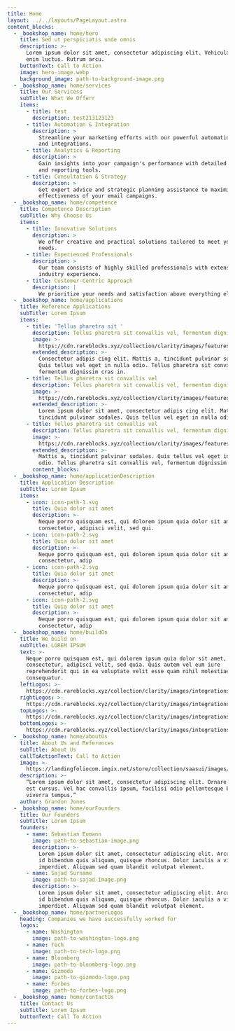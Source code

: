 ```yaml
---
title: Home
layout: ../../layouts/PageLayout.astro
content_blocks:
  - _bookshop_name: home/hero
    title: Sed ut perspiciatis unde omnis
    description: >-
      Lorem ipsum dolor sit amet, consectetur adipiscing elit. Vehicula massa in
      enim luctus. Rutrum arcu.
    buttonText: Call to Action
    image: hero-image.webp
    background_image: path-to-background-image.png
  - _bookshop_name: home/services
    title: Our Servicess
    subTitle: What We Offerr
    items:
      - title: test
        description: test213123123
      - title: Automation & Integration
        description: >
          Streamline your marketing efforts with our powerful automation tools
          and integrations.
      - title: Analytics & Reporting
        description: >
          Gain insights into your campaign's performance with detailed analytics
          and reporting tools.
      - title: Consultation & Strategy
        description: >
          Get expert advice and strategic planning assistance to maximize the
          effectiveness of your email campaigns.
  - _bookshop_name: home/competence
    title: Competence Description
    subTitle: Why Choose Us
    items:
      - title: Innovative Solutions
        description: >
          We offer creative and practical solutions tailored to meet your unique
          needs.
      - title: Experienced Professionals
        description: >
          Our team consists of highly skilled professionals with extensive
          industry experience.
      - title: Customer-Centric Approach
        description: |
          We prioritize your needs and satisfaction above everything else.
  - _bookshop_name: home/applications
    title: Reference Applications
    subTitle: Lorem Ipsum
    items:
      - title: 'Tellus pharetra sit '
        description: Tellus pharetra sit convallis vel, fermentum dignissim cras in.
        image: >-
          https://cdn.rareblocks.xyz/collection/clarity/images/features-v2/3/feature.png
        extended_description: >-
          Consectetur adipis cing elit. Mattis a, tincidunt pulvinar sodales.
          Quis tellus vel eget in nulla odio. Tellus pharetra sit convallis vel,
          fermentum dignissim cras in.
      - title: Tellus pharetra sit convallis vel
        description: Tellus pharetra sit convallis vel, fermentum dignissim cras in.
        image: >-
          https://cdn.rareblocks.xyz/collection/clarity/images/features-v2/3/feature2.png
        extended_description: >-
          Lorem ipsum dolor sit amet, consectetur adipis cing elit. Mattis a,
          tincidunt pulvinar sodales. Quis tellus vel eget in nulla odio.
      - title: Tellus pharetra sit convallis vel
        description: Tellus pharetra sit convallis vel, fermentum dignissim cras in.
        image: >-
          https://cdn.rareblocks.xyz/collection/clarity/images/features-v2/3/feature3.png
        extended_description: >-
          Mattis a, tincidunt pulvinar sodales. Quis tellus vel eget in nulla
          odio. Tellus pharetra sit convallis vel, fermentum dignissim cras in.
        content_blocks:
  - _bookshop_name: home/applicationDescription
    title: Application Description
    subTitle: Lorem Ipsum
    items:
      - icon: icon-path-1.svg
        title: Quia dolor sit amet
        description: >-
          Neque porro quisquam est, qui dolorem ipsum quia dolor sit amet,
          consectetur, adipisci velit, sed qui.
      - icon: icon-path-2.svg
        title: Quia dolor sit amet
        description: >-
          Neque porro quisquam est, qui dolorem ipsum quia dolor sit amet,
          consectetur, adip
      - icon: icon-path-2.svg
        title: Quia dolor sit amet
        description: >-
          Neque porro quisquam est, qui dolorem ipsum quia dolor sit amet,
          consectetur, adip
      - icon: icon-path-2.svg
        title: Quia dolor sit amet
        description: >-
          Neque porro quisquam est, qui dolorem ipsum quia dolor sit amet,
          consectetur, adip
  - _bookshop_name: home/buildOn
    title: We build on
    subTitle: LOREM IPSUM
    text: >-
      Neque porro quisquam est, qui dolorem ipsum quia dolor sit amet,
      consectetur, adipisci velit, sed quia. Quis autem vel eum iure
      reprehenderit qui in ea voluptate velit esse quam nihil molestiae
      consequatur.
    leftLogos: >-
      https://cdn.rareblocks.xyz/collection/clarity/images/integrations/3/left-logos.png
    rightLogos: >-
      https://cdn.rareblocks.xyz/collection/clarity/images/integrations/3/right-logos.png
    topLogos: >-
      https://cdn.rareblocks.xyz/collection/clarity/images/integrations/3/top-logos.png
    bottomLogos: >-
      https://cdn.rareblocks.xyz/collection/clarity/images/integrations/3/bottom-logos.png
  - _bookshop_name: home/aboutUs
    title: About Us and References
    subTitle: About Us
    callToActionText: Call to Action
    image: >-
      https://landingfoliocom.imgix.net/store/collection/saasui/images/features/9/feature-9.png
    description: >-
      “Lorem ipsum dolor sit amet, consectetur adipiscing elit. Ornare non sed
      est cursus. Vel hac convallis ipsum, facilisi odio pellentesque bibendum
      viverra tempus.”
    author: Grandon Jones
  - _bookshop_name: home/ourFounders
    title: Our Founders
    subTitle: Lorem Ipsum
    founders:
      - name: Sebastian Eumann
        image: path-to-sebastian-image.png
        description: >-
          Lorem ipsum dolor sit amet, consectetur adipiscing elit. Arcu sodales
          id bibendum quis aliquam, quisque rhoncus. Dolor iaculis a vitae, at
          imperdiet. Aliquam sed quam blandit volutpat element.
      - name: Sajad Surname
        image: path-to-sajad-image.png
        description: >-
          Lorem ipsum dolor sit amet, consectetur adipiscing elit. Arcu sodales
          id bibendum quis aliquam, quisque rhoncus. Dolor iaculis a vitae, at
          imperdiet. Aliquam sed quam blandit volutpat element.
  - _bookshop_name: home/partnerLogos
    heading: Companies we have successfully worked for
    logos:
      - name: Washington
        image: path-to-washington-logo.png
      - name: Tech
        image: path-to-tech-logo.png
      - name: Bloomberg
        image: path-to-bloomberg-logo.png
      - name: Gizmodo
        image: path-to-gizmodo-logo.png
      - name: Forbes
        image: path-to-forbes-logo.png
  - _bookshop_name: home/contactUs
    title: Contact Us
    subTitle: Lorem Ipsum
    buttonText: Call To Action
---
```

